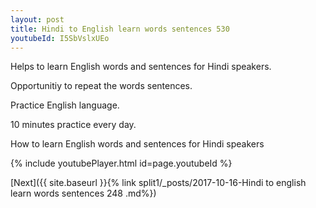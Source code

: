 ```yaml
---
layout: post
title: Hindi to English learn words sentences 530 
youtubeId: I5SbVslxUEo
---
```

 
 
Helps to learn English words and sentences for Hindi speakers.

Opportunitiy to repeat the words sentences. 

Practice English language. 
 
10 minutes practice every day. 
 
How to learn English words and sentences for Hindi speakers 
 
{% include youtubePlayer.html id=page.youtubeId %}
 
 
[Next]({{ site.baseurl }}{% link  split1/_posts/2017-10-16-Hindi to english learn words sentences 248 .md%})
 
